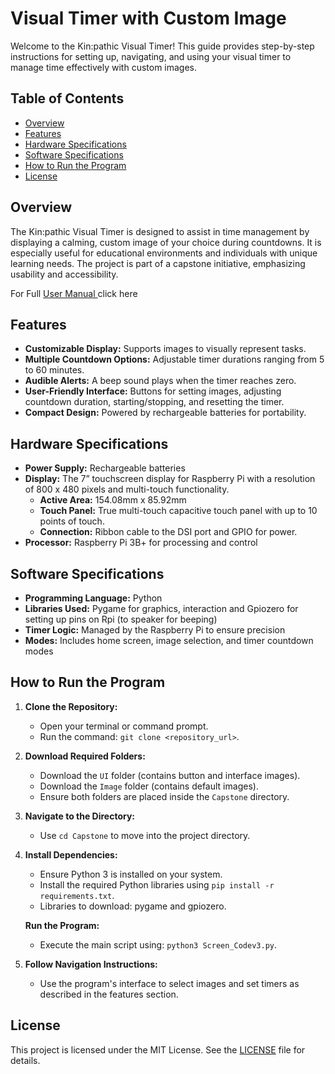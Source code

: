 # Visual Timer with Custom Image

Welcome to the Kin\:pathic Visual Timer! This guide provides step-by-step instructions for setting up, navigating, and using your visual timer to manage time effectively with custom images.

## Table of Contents

- [Overview](#overview)
- [Features](#features)
- [Hardware Specifications](#hardware-specifications)
- [Software Specifications](#software-specifications)
- [How to Run the Program](#how-to-run-the-program)
- [License](#license)

## Overview

The Kin\:pathic Visual Timer is designed to assist in time management by displaying a calming, custom image of your choice during countdowns. It is especially useful for educational environments and individuals with unique learning needs. The project is part of a capstone initiative, emphasizing usability and accessibility.

For Full [User Manual ]([http://www.example.com](https://docs.google.com/document/d/1zKiSkMkynA15LEDlfgi2N6uZ_dLe_kZWn2Y_cHhkKe0/edit?usp=sharing)) click here

## Features

- **Customizable Display:** Supports images to visually represent tasks.
- **Multiple Countdown Options:** Adjustable timer durations ranging from 5 to 60 minutes.
- **Audible Alerts:** A beep sound plays when the timer reaches zero.
- **User-Friendly Interface:** Buttons for setting images, adjusting countdown duration, starting/stopping, and resetting the timer.
- **Compact Design:** Powered by rechargeable batteries for portability.

## Hardware Specifications

- **Power Supply:** Rechargeable batteries
- **Display:** The 7” touchscreen display for Raspberry Pi with a resolution of 800 x 480 pixels and multi-touch functionality.
  - **Active Area:** 154.08mm x 85.92mm
  - **Touch Panel:** True multi-touch capacitive touch panel with up to 10 points of touch.
  - **Connection:** Ribbon cable to the DSI port and GPIO for power.
- **Processor:** Raspberry Pi 3B+ for processing and control

## Software Specifications

- **Programming Language:** Python
- **Libraries Used:** Pygame for graphics, interaction and Gpiozero  for setting up pins on Rpi (to speaker for beeping)
- **Timer Logic:** Managed by the Raspberry Pi to ensure precision
- **Modes:** Includes home screen, image selection, and timer countdown modes

## How to Run the Program

1. **Clone the Repository:**

   - Open your terminal or command prompt.
   - Run the command: `git clone <repository_url>`.

2. **Download Required Folders:**

   - Download the `UI` folder (contains button and interface images).
   - Download the `Image` folder (contains default images).
   - Ensure both folders are placed inside the `Capstone` directory.

3. **Navigate to the Directory:**

   - Use `cd Capstone` to move into the project directory.

4. **Install Dependencies:**

   - Ensure Python 3 is installed on your system.
   - Install the required Python libraries using `pip install -r requirements.txt`.
   - Libraries to download: pygame and gpiozero. 

   **Run the Program:**

   - Execute the main script using: `python3 Screen_Codev3.py`.

5. **Follow Navigation Instructions:**

   - Use the program's interface to select images and set timers as described in the features section.

## License

This project is licensed under the MIT License. See the [LICENSE](LICENSE) file for details.

